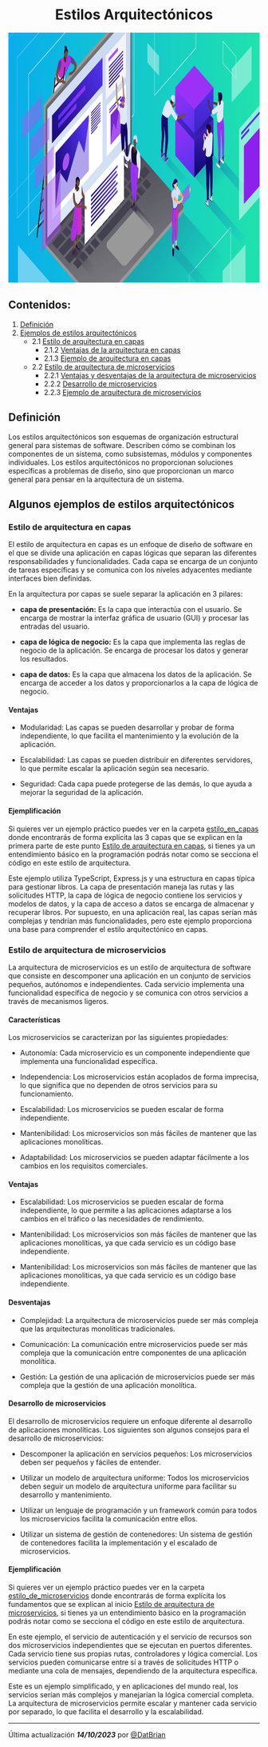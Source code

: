 <h1 align="center"> Estilos Arquitectónicos </h1>

<img src="images\Estilos_banner.png" width="100%" height="500">

## Contenidos:

1. [Definición](#definición)
2. [Ejemplos de estilos arquitectónicos](#algunos-ejemplos-de-estilos-arquitectónicos)
    - 2.1 [Estilo de arquitectura en capas](#estilo-de-arquitectura-en-capas)
        - 2.1.2 [Ventajas de la arquitectura en capas](#ventajas)
        - 2.1.3 [Ejemplo de arquitectura en capas](#ejemplificación)
    - 2.2 [Estilo de arquitectura de microservicios](#desarrollo-de-microservicios)
        - 2.2.1 [Ventajas y desventajas de la arquitectura de microservicios](#ventajas-1)
        - 2.2.2 [Desarrollo de microservicios](#desarrollo-de-microservicios)
        - 2.2.3 [Ejemplo de arquitectura de microservicios](#ejemplificacic3b3n-1)

## Definición

Los estilos arquitectónicos son esquemas de organización estructural general para sistemas de software. Describen cómo se combinan los componentes de un sistema, como subsistemas, módulos y componentes individuales. Los estilos arquitectónicos no proporcionan soluciones específicas a problemas de diseño, sino que proporcionan un marco general para pensar en la arquitectura de un sistema.


## Algunos ejemplos de estilos arquitectónicos

### **Estilo de arquitectura en capas**

El estilo de arquitectura en capas es un enfoque de diseño de software en el que se divide una aplicación en capas lógicas que separan las diferentes responsabilidades y funcionalidades. Cada capa se encarga de un conjunto de tareas específicas y se comunica con los niveles adyacentes mediante interfaces bien definidas.

En la arquitectura por capas se suele separar la aplicación en 3 pilares:

- **capa de presentación:** Es la capa que interactúa con el usuario. Se encarga de mostrar la interfaz gráfica de usuario (GUI) y procesar las entradas del usuario.

- **capa de lógica de negocio:** Es la capa que implementa las reglas de negocio de la aplicación. Se encarga de procesar los datos y generar los resultados.

- **capa de datos:** Es la capa que almacena los datos de la aplicación. Se encarga de acceder a los datos y proporcionarlos a la capa de lógica de negocio.

#### Ventajas

- Modularidad: Las capas se pueden desarrollar y probar de forma independiente, lo que facilita el mantenimiento y la evolución de la aplicación.

- Escalabilidad: Las capas se pueden distribuir en diferentes servidores, lo que permite escalar la aplicación según sea necesario.

- Seguridad: Cada capa puede protegerse de las demás, lo que ayuda a mejorar la seguridad de la aplicación.

#### Ejemplificación

Si quieres ver un ejemplo práctico puedes ver en la carpeta [estilo_en_capas](estilo_en_capas) donde encontrarás de forma explícita las 3 capas que se explican en la primera parte de este punto [Estilo de arquitectura en capas](#estilo-de-arquitectura-en-capas), si tienes ya un entendimiento básico en la programación podrás notar como se secciona el código en este estilo de arquitectura.

Este ejemplo utiliza TypeScript, Express.js y una estructura en capas típica para gestionar libros. La capa de presentación maneja las rutas y las solicitudes HTTP, la capa de lógica de negocio contiene los servicios y modelos de datos, y la capa de acceso a datos se encarga de almacenar y recuperar libros. Por supuesto, en una aplicación real, las capas serían más complejas y tendrían más funcionalidades, pero este ejemplo proporciona una base para comprender el estilo arquitectónico en capas.


### **Estilo de arquitectura de microservicios**

La arquitectura de microservicios es un estilo de arquitectura de software que consiste en descomponer una aplicación en un conjunto de servicios pequeños, autónomos e independientes. Cada servicio implementa una funcionalidad específica de negocio y se comunica con otros servicios a través de mecanismos ligeros.

#### Características

Los microservicios se caracterizan por las siguientes propiedades:

- Autonomía: Cada microservicio es un componente independiente que implementa una funcionalidad específica.

- Independencia: Los microservicios están acoplados de forma imprecisa, lo que significa que no dependen de otros servicios para su funcionamiento.

- Escalabilidad: Los microservicios se pueden escalar de forma independiente.

- Mantenibilidad: Los microservicios son más fáciles de mantener que las aplicaciones monolíticas.

- Adaptabilidad: Los microservicios se pueden adaptar fácilmente a los cambios en los requisitos comerciales.

#### Ventajas

- Escalabilidad: Los microservicios se pueden escalar de forma independiente, lo que permite a las aplicaciones adaptarse a los cambios en el tráfico o las necesidades de rendimiento.

- Mantenibilidad: Los microservicios son más fáciles de mantener que las aplicaciones monolíticas, ya que cada servicio es un código base independiente.

- Mantenibilidad: Los microservicios son más fáciles de mantener que las aplicaciones monolíticas, ya que cada servicio es un código base independiente.


#### Desventajas

- Complejidad: La arquitectura de microservicios puede ser más compleja que las arquitecturas monolíticas tradicionales.

- Comunicación: La comunicación entre microservicios puede ser más compleja que la comunicación entre componentes de una aplicación monolítica.

- Gestión: La gestión de una aplicación de microservicios puede ser más compleja que la gestión de una aplicación monolítica.

#### Desarrollo de microservicios

El desarrollo de microservicios requiere un enfoque diferente al desarrollo de aplicaciones monolíticas. Los siguientes son algunos consejos para el desarrollo de microservicios:

- Descomponer la aplicación en servicios pequeños: Los microservicios deben ser pequeños y fáciles de entender.

- Utilizar un modelo de arquitectura uniforme: Todos los microservicios deben seguir un modelo de arquitectura uniforme para facilitar su desarrollo y mantenimiento.

- Utilizar un lenguaje de programación y un framework común para todos los microservicios facilita la comunicación entre ellos.

- Utilizar un sistema de gestión de contenedores: Un sistema de gestión de contenedores facilita la implementación y el escalado de microservicios.

#### Ejemplificación

Si quieres ver un ejemplo práctico puedes ver en la carpeta [estilo_de_microservicios](estilo_de_microservicios) donde encontrarás de forma explícita los fundamentos que se explican al inicio [Estilo de arquitectura de microservicios](#estilo-de-arquitectura-de-microservicios), si tienes ya un entendimiento básico en la programación podrás notar como se secciona el código en este estilo de arquitectura.

En este ejemplo, el servicio de autenticación y el servicio de recursos son dos microservicios independientes que se ejecutan en puertos diferentes. Cada servicio tiene sus propias rutas, controladores y lógica comercial. Los servicios pueden comunicarse entre sí a través de solicitudes HTTP o mediante una cola de mensajes, dependiendo de la arquitectura específica.

Este es un ejemplo simplificado, y en aplicaciones del mundo real, los servicios serían más complejos y manejarían la lógica comercial completa. La arquitectura de microservicios permite escalar y mantener cada servicio por separado, lo que facilita el desarrollo y la escalabilidad.

---
Última actualización ***14/10/2023*** por [@DatBrian](https://github.com/DatBrian)